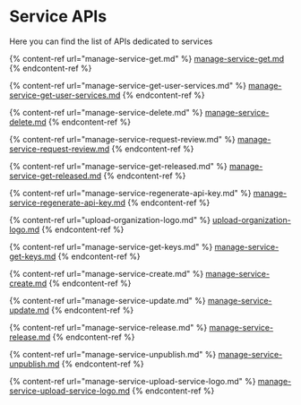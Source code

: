 # Service APIs

Here you can find the list of APIs dedicated to services

{% content-ref url="manage-service-get.md" %}
[manage-service-get.md](manage-service-get.md)
{% endcontent-ref %}

{% content-ref url="manage-service-get-user-services.md" %}
[manage-service-get-user-services.md](manage-service-get-user-services.md)
{% endcontent-ref %}

{% content-ref url="manage-service-delete.md" %}
[manage-service-delete.md](manage-service-delete.md)
{% endcontent-ref %}

{% content-ref url="manage-service-request-review.md" %}
[manage-service-request-review.md](manage-service-request-review.md)
{% endcontent-ref %}

{% content-ref url="manage-service-get-released.md" %}
[manage-service-get-released.md](manage-service-get-released.md)
{% endcontent-ref %}

{% content-ref url="manage-service-regenerate-api-key.md" %}
[manage-service-regenerate-api-key.md](manage-service-regenerate-api-key.md)
{% endcontent-ref %}

{% content-ref url="upload-organization-logo.md" %}
[upload-organization-logo.md](upload-organization-logo.md)
{% endcontent-ref %}

{% content-ref url="manage-service-get-keys.md" %}
[manage-service-get-keys.md](manage-service-get-keys.md)
{% endcontent-ref %}

{% content-ref url="manage-service-create.md" %}
[manage-service-create.md](manage-service-create.md)
{% endcontent-ref %}

{% content-ref url="manage-service-update.md" %}
[manage-service-update.md](manage-service-update.md)
{% endcontent-ref %}

{% content-ref url="manage-service-release.md" %}
[manage-service-release.md](manage-service-release.md)
{% endcontent-ref %}

{% content-ref url="manage-service-unpublish.md" %}
[manage-service-unpublish.md](manage-service-unpublish.md)
{% endcontent-ref %}

{% content-ref url="manage-service-upload-service-logo.md" %}
[manage-service-upload-service-logo.md](manage-service-upload-service-logo.md)
{% endcontent-ref %}
